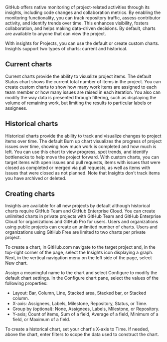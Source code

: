 GitHub offers native monitoring of project-related activities through its insights, including code changes and collaboration metrics. By enabling the monitoring functionality, you can track repository traffic, assess contributor activity, and identify trends over time. This enhances visibility, fosters collaboration, and helps making data-driven decisions. By default, charts are available to anyone that can view the project.

With insights for Projects, you can use the default or create custom charts. Insights support two types of charts: current and historical.

## Current charts

Current charts provide the ability to visualize project items. The default Status chart shows the current total number of items in the project. You can create custom charts to show how many work items are assigned to each team member or how many issues are raised in each iteration. You also can modify the way data is presented through filtering, such as displaying the volume of remaining work, but limiting the results to particular labels or assignees.

## Historical charts

Historical charts provide the ability to track and visualize changes to project items over time. The default Burn up chart visualizes the progress of project issues over time, showing how much work is completed and how much is left. You can use this chart to view progress, spot trends, and identify bottlenecks to help move the project forward. With custom charts, you can target items with open issues and pull requests, items with issues that were closed as completed or merged via pull requests, as well as items with issues that were closed as not planned. Note that Insights don't track items you have archived or deleted.

## Creating charts

Insights are available for all new projects by default although historical charts require GitHub Team and GitHub Enterprise Cloud. You can create unlimited charts in private projects with GitHub Team and GitHub Enterprise Cloud for organizations and GitHub Pro for users. Users and organizations using public projects can create an unlimited number of charts. Users and organizations using GitHub Free are limited to two charts per private project.

To create a chart, in GitHub.com navigate to the target project and, in the top-right corner of the page, select the Insights icon displaying a graph. Next, in the vertical navigation menu on the left side of the page, select New chart.

Assign a meaningful name to the chart and select Configure to modify the default chart settings. In the Configure chart pane, select the values of the following properties:

 -  Layout: Bar, Column, Line, Stacked area, Stacked bar, or Stacked column.
 -  X-axis: Assignees, Labels, Milestone, Repository, Status, or Time.
 -  Group by (optional): None, Assignees, Labels, Milestone, or Repository.
 -  Y-axis; Count of items, Sum of a field, Average of a field, Minimum of a field, or Maximum of a field.

To create a historical chart, set your chart's X-axis to Time. If needed, above the chart, enter filters to scope the data used to construct the chart.
